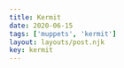 ```yaml
---
title: Kermit
date: 2020-06-15
tags: ['muppets', 'kermit']
layout: layouts/post.njk
key: kermit
---
```


